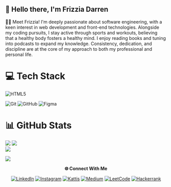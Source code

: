 ## 👋 Hello there, I'm Frizzia Darren
🥷🏻 Meet Frizzia! I'm deeply passionate about software engineering, with a keen interest in web development and front-end technologies. Alongside my coding pursuits, I stay active through sports and workouts, believing that a healthy body fosters a healthy mind. I enjoy reading books and tuning into podcasts to expand my knowledge. Consistency, dedication, and discipline are at the core of my approach to both my professional and personal life.

# 💻 Tech Stack
![HTML5](https://img.shields.io/badge/html5-%23E34F26.svg?style=for-the-badge&logo=html5&logoColor=white)


![Git](https://img.shields.io/badge/git-%23F05033.svg?style=for-the-badge&logo=git&logoColor=white)
![GitHub](https://img.shields.io/badge/github-%23121011.svg?style=for-the-badge&logo=github&logoColor=white)
![Figma](https://img.shields.io/badge/figma-%23F24E1E.svg?style=for-the-badge&logo=figma&logoColor=white)

 
# 📊 GitHub Stats
![](https://github-readme-stats.vercel.app/api?username=CodeInfiltrator&theme=tokyonight&hide_border=false&include_all_commits=false&count_private=false)
![](https://github-readme-stats.vercel.app/api/top-langs/?username=CodeInfiltrator&theme=tokyonight&hide_border=false&include_all_commits=false&count_private=false&layout=compact)<br/>
![](https://github-readme-streak-stats.herokuapp.com/?user=CodeInfiltrator&theme=tokyonight&hide_border=false)

[![](https://visitcount.itsvg.in/api?id=CodeInfiltrator&icon=1&color=11)](https://visitcount.itsvg.in)

<p align="center">
  <strong>🌐 Connect With Me</strong>
</p
<div>
  <p align="center">
    <a href="https://www.linkedin.com/in/emanuelle-frizzia-darren-611254287/" target="_blank"><img src="https://img.shields.io/badge/LinkedIn-0077B5?style=for-the-badge&logo=linkedin&logoColor=white" alt="LinkedIn"></a>
    <a href="https://www.instagram.com/frizzia_darren/" target="_blank"><img src="https://img.shields.io/badge/Instagram-E4405F?style=for-the-badge&logo=instagram&logoColor=white" alt="Instagram"></a>
    <a href="https://open.kattis.com/users/darren-frizzia" target="_blank"><img src="https://img.shields.io/badge/Kattis-00A3E0?style=for-the-badge&logo=kattis&logoColor=white" alt="Kattis"></a>
    <a href="https://medium.com/@efdarrens" target="_blank"><img src="https://img.shields.io/badge/Medium-12100E?style=for-the-badge&logo=medium&logoColor=white" alt="Medium"></a>
    <a href="https://leetcode.com/efdarrens/" target="_blank"><img src="https://img.shields.io/badge/LeetCode-000000?style=for-the-badge&logo=LeetCode&logoColor=#d16c06" alt="LeetCode"></a>
    <a href="https://www.hackerrank.com/efdarrens" target="_blank"><img src="https://img.shields.io/badge/-Hackerrank-2EC866?style=for-the-badge&logo=HackerRank&logoColor=white" alt="Hackerrank"></a>
  </p>
</div>
